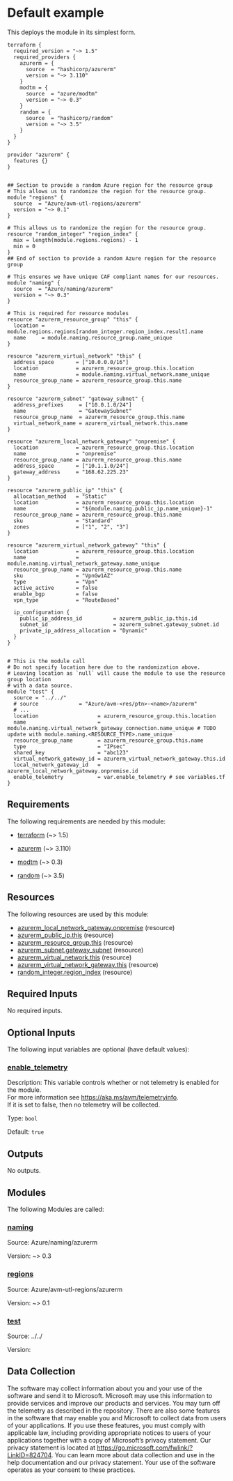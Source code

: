 <!-- BEGIN_TF_DOCS -->
# Default example

This deploys the module in its simplest form.

```hcl
terraform {
  required_version = "~> 1.5"
  required_providers {
    azurerm = {
      source  = "hashicorp/azurerm"
      version = "~> 3.110"
    }
    modtm = {
      source  = "azure/modtm"
      version = "~> 0.3"
    }
    random = {
      source  = "hashicorp/random"
      version = "~> 3.5"
    }
  }
}

provider "azurerm" {
  features {}
}


## Section to provide a random Azure region for the resource group
# This allows us to randomize the region for the resource group.
module "regions" {
  source  = "Azure/avm-utl-regions/azurerm"
  version = "~> 0.1"
}

# This allows us to randomize the region for the resource group.
resource "random_integer" "region_index" {
  max = length(module.regions.regions) - 1
  min = 0
}
## End of section to provide a random Azure region for the resource group

# This ensures we have unique CAF compliant names for our resources.
module "naming" {
  source  = "Azure/naming/azurerm"
  version = "~> 0.3"
}

# This is required for resource modules
resource "azurerm_resource_group" "this" {
  location = module.regions.regions[random_integer.region_index.result].name
  name     = module.naming.resource_group.name_unique
}

resource "azurerm_virtual_network" "this" {
  address_space       = ["10.0.0.0/16"]
  location            = azurerm_resource_group.this.location
  name                = module.naming.virtual_network.name_unique
  resource_group_name = azurerm_resource_group.this.name
}

resource "azurerm_subnet" "gateway_subnet" {
  address_prefixes     = ["10.0.1.0/24"]
  name                 = "GatewaySubnet"
  resource_group_name  = azurerm_resource_group.this.name
  virtual_network_name = azurerm_virtual_network.this.name
}

resource "azurerm_local_network_gateway" "onpremise" {
  location            = azurerm_resource_group.this.location
  name                = "onpremise"
  resource_group_name = azurerm_resource_group.this.name
  address_space       = ["10.1.1.0/24"]
  gateway_address     = "168.62.225.23"
}

resource "azurerm_public_ip" "this" {
  allocation_method   = "Static"
  location            = azurerm_resource_group.this.location
  name                = "${module.naming.public_ip.name_unique}-1"
  resource_group_name = azurerm_resource_group.this.name
  sku                 = "Standard"
  zones               = ["1", "2", "3"]
}

resource "azurerm_virtual_network_gateway" "this" {
  location            = azurerm_resource_group.this.location
  name                = module.naming.virtual_network_gateway.name_unique
  resource_group_name = azurerm_resource_group.this.name
  sku                 = "VpnGw1AZ"
  type                = "Vpn"
  active_active       = false
  enable_bgp          = false
  vpn_type            = "RouteBased"

  ip_configuration {
    public_ip_address_id          = azurerm_public_ip.this.id
    subnet_id                     = azurerm_subnet.gateway_subnet.id
    private_ip_address_allocation = "Dynamic"
  }
}


# This is the module call
# Do not specify location here due to the randomization above.
# Leaving location as `null` will cause the module to use the resource group location
# with a data source.
module "test" {
  source = "../../"
  # source             = "Azure/avm-<res/ptn>-<name>/azurerm"
  # ...
  location                   = azurerm_resource_group.this.location
  name                       = module.naming.virtual_network_gateway_connection.name_unique # TODO update with module.naming.<RESOURCE_TYPE>.name_unique
  resource_group_name        = azurerm_resource_group.this.name
  type                       = "IPsec"
  shared_key                 = "abc123"
  virtual_network_gateway_id = azurerm_virtual_network_gateway.this.id
  local_network_gateway_id   = azurerm_local_network_gateway.onpremise.id
  enable_telemetry           = var.enable_telemetry # see variables.tf
}
```

<!-- markdownlint-disable MD033 -->
## Requirements

The following requirements are needed by this module:

- <a name="requirement_terraform"></a> [terraform](#requirement\_terraform) (~> 1.5)

- <a name="requirement_azurerm"></a> [azurerm](#requirement\_azurerm) (~> 3.110)

- <a name="requirement_modtm"></a> [modtm](#requirement\_modtm) (~> 0.3)

- <a name="requirement_random"></a> [random](#requirement\_random) (~> 3.5)

## Resources

The following resources are used by this module:

- [azurerm_local_network_gateway.onpremise](https://registry.terraform.io/providers/hashicorp/azurerm/latest/docs/resources/local_network_gateway) (resource)
- [azurerm_public_ip.this](https://registry.terraform.io/providers/hashicorp/azurerm/latest/docs/resources/public_ip) (resource)
- [azurerm_resource_group.this](https://registry.terraform.io/providers/hashicorp/azurerm/latest/docs/resources/resource_group) (resource)
- [azurerm_subnet.gateway_subnet](https://registry.terraform.io/providers/hashicorp/azurerm/latest/docs/resources/subnet) (resource)
- [azurerm_virtual_network.this](https://registry.terraform.io/providers/hashicorp/azurerm/latest/docs/resources/virtual_network) (resource)
- [azurerm_virtual_network_gateway.this](https://registry.terraform.io/providers/hashicorp/azurerm/latest/docs/resources/virtual_network_gateway) (resource)
- [random_integer.region_index](https://registry.terraform.io/providers/hashicorp/random/latest/docs/resources/integer) (resource)

<!-- markdownlint-disable MD013 -->
## Required Inputs

No required inputs.

## Optional Inputs

The following input variables are optional (have default values):

### <a name="input_enable_telemetry"></a> [enable\_telemetry](#input\_enable\_telemetry)

Description: This variable controls whether or not telemetry is enabled for the module.  
For more information see <https://aka.ms/avm/telemetryinfo>.  
If it is set to false, then no telemetry will be collected.

Type: `bool`

Default: `true`

## Outputs

No outputs.

## Modules

The following Modules are called:

### <a name="module_naming"></a> [naming](#module\_naming)

Source: Azure/naming/azurerm

Version: ~> 0.3

### <a name="module_regions"></a> [regions](#module\_regions)

Source: Azure/avm-utl-regions/azurerm

Version: ~> 0.1

### <a name="module_test"></a> [test](#module\_test)

Source: ../../

Version:

<!-- markdownlint-disable-next-line MD041 -->
## Data Collection

The software may collect information about you and your use of the software and send it to Microsoft. Microsoft may use this information to provide services and improve our products and services. You may turn off the telemetry as described in the repository. There are also some features in the software that may enable you and Microsoft to collect data from users of your applications. If you use these features, you must comply with applicable law, including providing appropriate notices to users of your applications together with a copy of Microsoft’s privacy statement. Our privacy statement is located at <https://go.microsoft.com/fwlink/?LinkID=824704>. You can learn more about data collection and use in the help documentation and our privacy statement. Your use of the software operates as your consent to these practices.
<!-- END_TF_DOCS -->